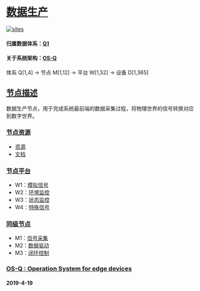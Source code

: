 ﻿# [数据生产](https://github.com/OS-Q/M1) 
[![sites](OS-Q/OS-Q.png)](http://www.OS-Q.com)
#### 归属数据体系：[Q1](https://github.com/OS-Q/Q1)
#### 关于系统架构：[OS-Q](https://github.com/OS-Q/OS-Q)
体系 Q[1,4] -> 节点 M[1,12] -> 平台 W[1,52] -> 设备 D[1,365]
## [节点描述](https://github.com/OS-Q/M1/wiki) 

数据生产节点，用于完成系统最前端的数据采集过程，将物理世界的信号转换对应到数字世界。

### [节点资源](https://github.com/OS-Q/M1) 

- [资源](src/)
- [文档](docs/)

### [节点平台](https://github.com/OS-Q/M1) 

- W1：[模拟信号](https://github.com/OS-Q/W1)
- W2：[环境监控](https://github.com/OS-Q/W2)
- W3：[状态监控](https://github.com/OS-Q/W3)
- W4：[特殊信号](https://github.com/OS-Q/W4)

### [同级节点](https://github.com/OS-Q/Q1)

- M1：[信号采集](https://github.com/OS-Q/M1)
- M2：[数据驱动](https://github.com/OS-Q/M2)
- M3：[闭环控制](https://github.com/OS-Q/M3)

### [OS-Q : Operation System for edge devices](http://www.OS-Q.com/Edge/M1)
####  2019-4-19  

